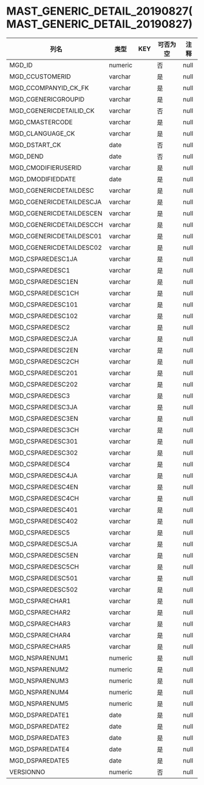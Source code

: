 # MAST_GENERIC_DETAIL_20190827(MAST_GENERIC_DETAIL_20190827)
| 列名   | 类型   | KEY  | 可否为空 | 注释   |
| ---- | ---- | ---- | ---- | ---- |
|MGD_ID|numeric||否|null|
|MGD_CCUSTOMERID|varchar||是|null|
|MGD_CCOMPANYID_CK_FK|varchar||是|null|
|MGD_CGENERICGROUPID|varchar||是|null|
|MGD_CGENERICDETAILID_CK|varchar||否|null|
|MGD_CMASTERCODE|varchar||是|null|
|MGD_CLANGUAGE_CK|varchar||是|null|
|MGD_DSTART_CK|date||否|null|
|MGD_DEND|date||否|null|
|MGD_CMODIFIERUSERID|varchar||是|null|
|MGD_DMODIFIEDDATE|date||是|null|
|MGD_CGENERICDETAILDESC|varchar||是|null|
|MGD_CGENERICDETAILDESCJA|varchar||是|null|
|MGD_CGENERICDETAILDESCEN|varchar||是|null|
|MGD_CGENERICDETAILDESCCH|varchar||是|null|
|MGD_CGENERICDETAILDESC01|varchar||是|null|
|MGD_CGENERICDETAILDESC02|varchar||是|null|
|MGD_CSPAREDESC1JA|varchar||是|null|
|MGD_CSPAREDESC1|varchar||是|null|
|MGD_CSPAREDESC1EN|varchar||是|null|
|MGD_CSPAREDESC1CH|varchar||是|null|
|MGD_CSPAREDESC101|varchar||是|null|
|MGD_CSPAREDESC102|varchar||是|null|
|MGD_CSPAREDESC2|varchar||是|null|
|MGD_CSPAREDESC2JA|varchar||是|null|
|MGD_CSPAREDESC2EN|varchar||是|null|
|MGD_CSPAREDESC2CH|varchar||是|null|
|MGD_CSPAREDESC201|varchar||是|null|
|MGD_CSPAREDESC202|varchar||是|null|
|MGD_CSPAREDESC3|varchar||是|null|
|MGD_CSPAREDESC3JA|varchar||是|null|
|MGD_CSPAREDESC3EN|varchar||是|null|
|MGD_CSPAREDESC3CH|varchar||是|null|
|MGD_CSPAREDESC301|varchar||是|null|
|MGD_CSPAREDESC302|varchar||是|null|
|MGD_CSPAREDESC4|varchar||是|null|
|MGD_CSPAREDESC4JA|varchar||是|null|
|MGD_CSPAREDESC4EN|varchar||是|null|
|MGD_CSPAREDESC4CH|varchar||是|null|
|MGD_CSPAREDESC401|varchar||是|null|
|MGD_CSPAREDESC402|varchar||是|null|
|MGD_CSPAREDESC5|varchar||是|null|
|MGD_CSPAREDESC5JA|varchar||是|null|
|MGD_CSPAREDESC5EN|varchar||是|null|
|MGD_CSPAREDESC5CH|varchar||是|null|
|MGD_CSPAREDESC501|varchar||是|null|
|MGD_CSPAREDESC502|varchar||是|null|
|MGD_CSPARECHAR1|varchar||是|null|
|MGD_CSPARECHAR2|varchar||是|null|
|MGD_CSPARECHAR3|varchar||是|null|
|MGD_CSPARECHAR4|varchar||是|null|
|MGD_CSPARECHAR5|varchar||是|null|
|MGD_NSPARENUM1|numeric||是|null|
|MGD_NSPARENUM2|numeric||是|null|
|MGD_NSPARENUM3|numeric||是|null|
|MGD_NSPARENUM4|numeric||是|null|
|MGD_NSPARENUM5|numeric||是|null|
|MGD_DSPAREDATE1|date||是|null|
|MGD_DSPAREDATE2|date||是|null|
|MGD_DSPAREDATE3|date||是|null|
|MGD_DSPAREDATE4|date||是|null|
|MGD_DSPAREDATE5|date||是|null|
|VERSIONNO|numeric||否|null|
